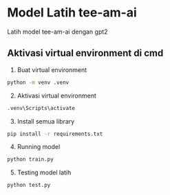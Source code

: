 # Model Latih tee-am-ai

Latih model tee-am-ai dengan gpt2

## Aktivasi virtual environment di cmd

1. Buat virtual environment
```sh
python -m venv .venv
```

2. Aktivasi virtual environment
```sh
.venv\Scripts\activate
```

3. Install semua library
```sh
pip install -r requirements.txt
```

4. Running model
```sh
python train.py
```

5. Testing model latih
```sh
python test.py
```